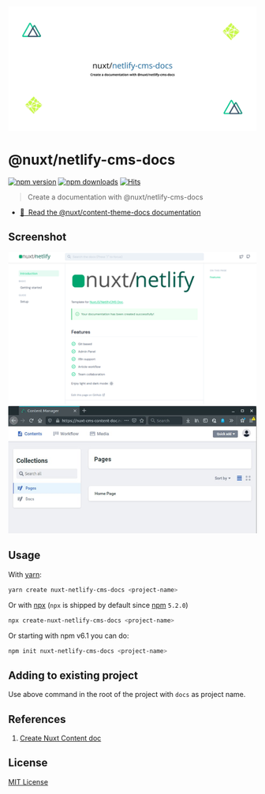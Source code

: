 <div align="center">
  <img src ="https://github.com/anshcena/my-image-hosting-spot/blob/main/IMAGE_DIR/@nuxtnetlify-cms-docs.png?raw=true" width="1000" />
  </div>
  
# @nuxt/netlify-cms-docs

[![npm version][npm-version-src]][npm-version-href]
[![npm downloads][npm-downloads-src]][npm-downloads-href]
[![Hits](https://hits.seeyoufarm.com/api/count/incr/badge.svg?url=https%3A%2F%2Fgithub.com%2FRoboMx%2Fcreate-nuxt-netlify-cms-docs&count_bg=%2379C83D&title_bg=%23555555&icon=&icon_color=%23E7E7E7&title=hits&edge_flat=false)](https://hits.seeyoufarm.com)

> Create a documentation with @nuxt/netlify-cms-docs

- [📖 &nbsp;Read the @nuxt/content-theme-docs documentation](https://content.nuxtjs.org/themes/docs)

## Screenshot

<img src="https://github.com/RoboMx/create-nuxt-netlify-cms-docs/blob/master/assets/nuxt-tailwind.png?raw=true" alt="Nuxt Tailwind Docs" />
<img src="https://raw.githubusercontent.com/RoboMx/create-nuxt-netlify-cms-docs/master/assets/netlify-cms.jpeg?raw=true" alt="Netlify CMS" />

## Usage

With [yarn](https://yarnpkg.com/en/):

```bash
yarn create nuxt-netlify-cms-docs <project-name>
```

Or with [npx](https://www.npmjs.com/package/npx) (`npx` is shipped by default since [npm](https://www.npmjs.com/get-npm) `5.2.0`)

```bash
npx create-nuxt-netlify-cms-docs <project-name>
```

Or starting with npm v6.1 you can do:

```bash
npm init nuxt-netlify-cms-docs <project-name>
```

## Adding to existing project

Use above command in the root of the project with `docs` as project name.

## References

1. [Create Nuxt Content doc](https://github.com/nuxt/content/blob/dev/packages/create-nuxt-netlify-cms-docs)

## License

[MIT License](LICENSE)

<!-- Badges -->
[npm-version-src]: https://img.shields.io/npm/v/create-nuxt-netlify-cms-docs/latest.svg
[npm-version-href]: https://npmjs.com/package/create-nuxt-netlify-cms-docs

[npm-downloads-src]: https://img.shields.io/npm/dt/create-nuxt-netlify-cms-docs.svg
[npm-downloads-href]: https://npmjs.com/package/create-nuxt-netlify-cms-docs
